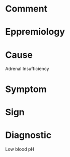 # Comment

# Eppremiology

# Cause

Adrenal Insufficiency

# Symptom

# Sign

# Diagnostic

Low blood pH
